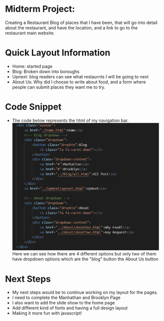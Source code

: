 # Midterm Project:
 Creating a Restaurant Blog of places that I have been, that will go into detail about the restaurant, and have the location, and a link to go to the restaurant main website.


# Quick Layout Information
- Home: started page
- Blog: Broken down into boroughs
- Upnext: blog readers can see what restaurnts I will be going to next
- About Us: Why did I choose to write about food, and a form where people can submit places they want me to try.

# Code Snippet
- The code below represents the html of my navigation bar.
![Code Snippet](codesnippet.png)
 Here we can see how there are 4 different options but only two of them have dropdown options which are the "blog" button the About Us button

 # Next Steps
 - My next steps would be to continue working on my layout for the pages.
 - I need to complete the Manhathan and Brooklyn Page
 - I also want to add the slide show to the home page
 - Add different kind of fonts and having a full design layout 
 - Making it more fun with javascript!